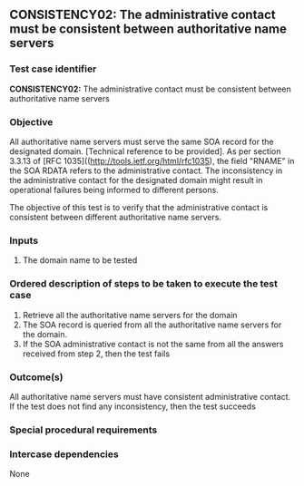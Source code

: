 ## CONSISTENCY02: The administrative contact must be consistent between authoritative name servers 

### Test case identifier

**CONSISTENCY02:** The administrative contact must be consistent between authoritative name servers

### Objective

All authoritative name servers must serve the same SOA record for the designated domain. [Technical reference to be provided]. As per section 3.3.13 of [RFC 1035]((http://tools.ietf.org/html/rfc1035),  the field "RNAME" in the SOA RDATA refers to the administrative contact.  The inconsistency in the administrative contact for the designated domain might result in operational failures being informed to different persons.

The objective of this test is to verify that the administrative contact is consistent between different authoritative name servers.

### Inputs

1. The domain name to be tested

### Ordered description of steps to be taken to execute the test case

1. Retrieve all the authoritative name servers for the domain
2. The SOA record is queried from all the authoritative name servers for the domain. 
3. If the SOA administrative contact is not the same from all the answers received from step 2, then the test fails

### Outcome(s)
All authoritative name servers must have consistent administrative contact. If the test does not find any inconsistency, then the test succeeds

### Special procedural requirements	


### Intercase dependencies

None
